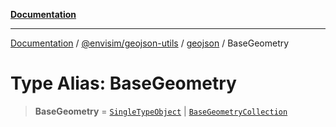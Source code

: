 [**Documentation**](../../../../README.md)

---

[Documentation](../../../../README.md) / [@envisim/geojson-utils](../../README.md) / [geojson](../README.md) / BaseGeometry

# Type Alias: BaseGeometry

> **BaseGeometry** = [`SingleTypeObject`](SingleTypeObject.md) \| [`BaseGeometryCollection`](../interfaces/BaseGeometryCollection.md)
